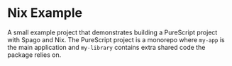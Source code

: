 # Nix Example

A small example project that demonstrates building a PureScript project with Spago and Nix. The PureScript project is a monorepo where `my-app` is the main application and `my-library` contains extra shared code the package relies on.
